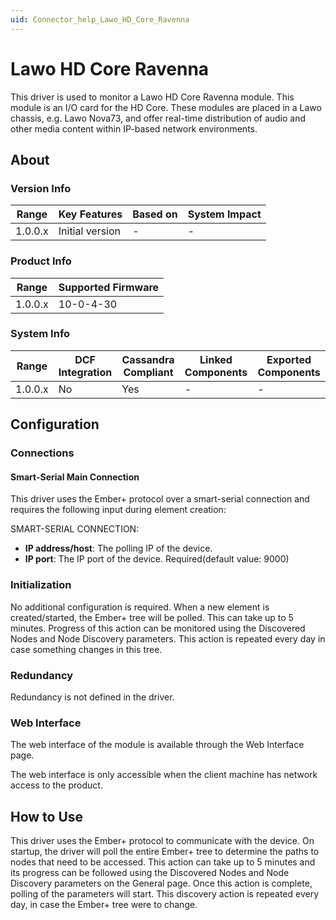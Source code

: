 ```yaml
---
uid: Connector_help_Lawo_HD_Core_Ravenna
---
```


# Lawo HD Core Ravenna

This driver is used to monitor a Lawo HD Core Ravenna module. This module is an I/O card for the HD Core. These modules are placed in a Lawo chassis, e.g. Lawo Nova73, and offer real-time distribution of audio and other media content within IP-based network environments.

## About

### Version Info

| **Range** | **Key Features** | **Based on** | **System Impact** |
|-----------|------------------|--------------|-------------------|
| 1.0.0.x   | Initial version  | \-           | \-                |

### Product Info

| **Range** | **Supported Firmware** |
|-----------|------------------------|
| 1.0.0.x   | 10-0-4-30              |

### System Info

| **Range** | **DCF Integration** | **Cassandra Compliant** | **Linked Components** | **Exported Components** |
|-----------|---------------------|-------------------------|-----------------------|-------------------------|
| 1.0.0.x   | No                  | Yes                     | \-                    | \-                      |

## Configuration

### Connections

#### Smart-Serial Main Connection

This driver uses the Ember+ protocol over a smart-serial connection and requires the following input during element creation:

SMART-SERIAL CONNECTION:

- **IP address/host**: The polling IP of the device.
- **IP port**: The IP port of the device. Required(default value: 9000)

### Initialization

No additional configuration is required. When a new element is created/started, the Ember+ tree will be polled. This can take up to 5 minutes. Progress of this action can be monitored using the Discovered Nodes and Node Discovery parameters. This action is repeated every day in case something changes in this tree.

### Redundancy

Redundancy is not defined in the driver.

### Web Interface

The web interface of the module is available through the Web Interface page.

The web interface is only accessible when the client machine has network access to the product.

## How to Use

This driver uses the Ember+ protocol to communicate with the device. On startup, the driver will poll the entire Ember+ tree to determine the paths to nodes that need to be accessed. This action can take up to 5 minutes and its progress can be followed using the Discovered Nodes and Node Discovery parameters on the General page. Once this action is complete, polling of the parameters will start. This discovery action is repeated every day, in case the Ember+ tree were to change.
